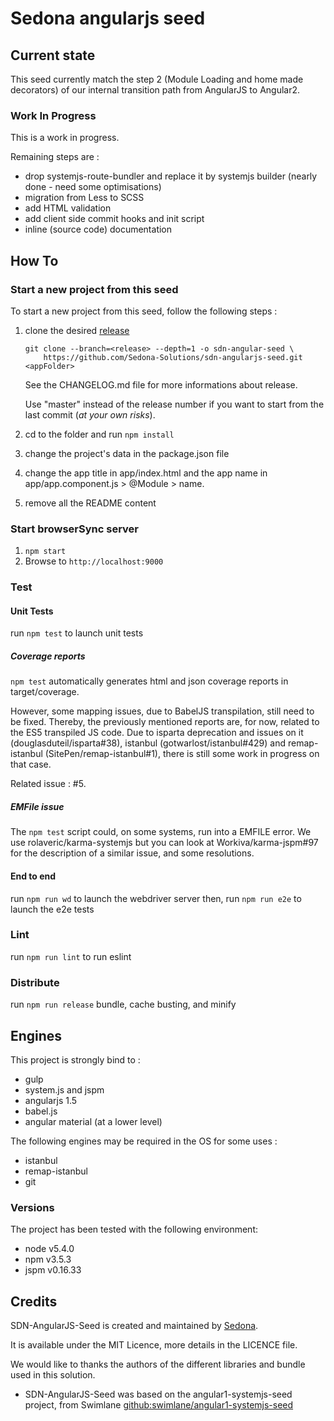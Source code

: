 Sedona angularjs seed
================================

Current state
-------------------

This seed currently match the step 2 (Module Loading and home made decorators) of our internal transition path from AngularJS to Angular2.

### Work In Progress

This is a work in progress.

Remaining steps are :
- drop systemjs-route-bundler and replace it by systemjs builder (nearly done - need some optimisations)
- migration from Less to SCSS
- add HTML validation
- add client side commit hooks and init script
- inline (source code) documentation

How To
-------------

### Start a new project from this seed

To start a new project from this seed, follow the following steps :

1. clone the desired [release](https://github.com/Sedona-Solutions/sdn-angularjs-seed/releases)
    ```
    git clone --branch=<release> --depth=1 -o sdn-angular-seed \
        https://github.com/Sedona-Solutions/sdn-angularjs-seed.git <appFolder>
    ```
    See the CHANGELOG.md file for more informations about release.

    Use "master" instead of the release number if you want to start from the last commit (*at your own risks*).

2. cd to the <appFodler> folder and run ``npm install``

3. change the project's data in the package.json file

4. change the app title in app/index.html and the app name in app/app.component.js > @Module > name.

5. remove all the README content

### Start browserSync server

1. `npm start`
2. Browse to `http://localhost:9000`

### Test

#### Unit Tests

run `npm test` to launch unit tests

##### Coverage reports

`npm test` automatically generates html and json coverage reports in target/coverage.

However, some mapping issues, due to BabelJS transpilation, still need to be fixed. Thereby, the previously mentioned reports are, for now, related to the ES5 transpiled JS code.
Due to isparta deprecation and issues on it (douglasduteil/isparta#38), istanbul (gotwarlost/istanbul#429) and remap-istanbul (SitePen/remap-istanbul#1), there is still some work in progress on that case.

Related issue : #5.

##### EMFile issue

The `npm test` script could, on some systems, run into a EMFILE error. We use rolaveric/karma-systemjs but you can look at Workiva/karma-jspm#97 for the description of a similar issue, and some resolutions.

#### End to end

run `npm run wd` to launch the webdriver server
then, run `npm run e2e` to launch the e2e tests

### Lint

run `npm run lint` to run eslint

### Distribute

run `npm run release` bundle, cache busting, and minify

Engines
-------------

This project is strongly bind to :
* gulp
* system.js and jspm
* angularjs 1.5
* babel.js
* angular material (at a lower level)

The following engines may be required in the OS for some uses :
* istanbul
* remap-istanbul
* git

### Versions
The project has been tested with the following environment:

- node v5.4.0
- npm v3.5.3
- jspm v0.16.33

Credits
-----------

SDN-AngularJS-Seed is created and maintained by [Sedona](http://www.sedona.fr).

It is available under the MIT Licence, more details in the LICENCE file.

We would like to thanks the authors of the different libraries and bundle
used in this solution.

* SDN-AngularJS-Seed was based on the angular1-systemjs-seed project, from Swimlane
[github:swimlane/angular1-systemjs-seed](https://github.com/swimlane/angular1-systemjs-seed)
